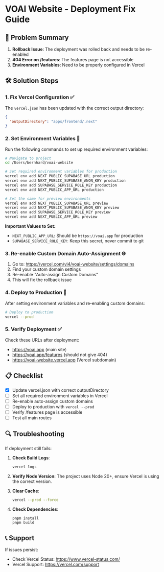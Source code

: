 # VOAI Website - Deployment Fix Guide

## 🎯 Problem Summary

1. **Rollback Issue**: The deployment was rolled back and needs to be re-enabled
2. **404 Error on /features**: The features page is not accessible
3. **Environment Variables**: Need to be properly configured in Vercel

## 🛠️ Solution Steps

### 1. Fix Vercel Configuration ✅
The `vercel.json` has been updated with the correct output directory:
```json
{
  "outputDirectory": "apps/frontend/.next"
}
```

### 2. Set Environment Variables 🔑

Run the following commands to set up required environment variables:

```bash
# Navigate to project
cd /Users/bernhard/voai-website

# Set required environment variables for production
vercel env add NEXT_PUBLIC_SUPABASE_URL production
vercel env add NEXT_PUBLIC_SUPABASE_ANON_KEY production
vercel env add SUPABASE_SERVICE_ROLE_KEY production
vercel env add NEXT_PUBLIC_APP_URL production

# Set the same for preview environments
vercel env add NEXT_PUBLIC_SUPABASE_URL preview
vercel env add NEXT_PUBLIC_SUPABASE_ANON_KEY preview
vercel env add SUPABASE_SERVICE_ROLE_KEY preview
vercel env add NEXT_PUBLIC_APP_URL preview
```

**Important Values to Set:**
- `NEXT_PUBLIC_APP_URL`: Should be `https://voai.app` for production
- `SUPABASE_SERVICE_ROLE_KEY`: Keep this secret, never commit to git

### 3. Re-enable Custom Domain Auto-Assignment 🌐

1. Go to: https://vercel.com/vi4/voai-website/settings/domains
2. Find your custom domain settings
3. Re-enable "Auto-assign Custom Domains"
4. This will fix the rollback issue

### 4. Deploy to Production 🚀

After setting environment variables and re-enabling custom domains:

```bash
# Deploy to production
vercel --prod
```

### 5. Verify Deployment ✅

Check these URLs after deployment:
- https://voai.app (main site)
- https://voai.app/features (should not give 404)
- https://voai-website.vercel.app (Vercel subdomain)

## 📋 Checklist

- [x] Update vercel.json with correct outputDirectory
- [ ] Set all required environment variables in Vercel
- [ ] Re-enable auto-assign custom domains
- [ ] Deploy to production with `vercel --prod`
- [ ] Verify /features page is accessible
- [ ] Test all main routes

## 🔍 Troubleshooting

If deployment still fails:

1. **Check Build Logs**:
   ```bash
   vercel logs
   ```

2. **Verify Node Version**:
   The project uses Node 20+, ensure Vercel is using the correct version.

3. **Clear Cache**:
   ```bash
   vercel --prod --force
   ```

4. **Check Dependencies**:
   ```bash
   pnpm install
   pnpm build
   ```

## 📞 Support

If issues persist:
- Check Vercel Status: https://www.vercel-status.com/
- Vercel Support: https://vercel.com/support